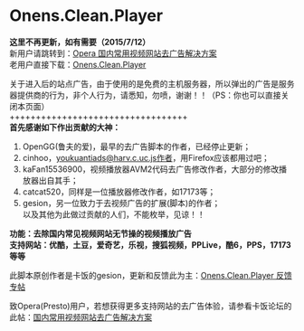 Onens.Clean.Player
================================
**这里不再更新，如有需要（2015/7/12）**
<br />新用户请跳转到：[Opera 国内常用视频网站去广告解决方案](http://dxdragon.ga/solution-for-blocking-video-ads-with-opera.html)
<br />老用户直接下载：[Onens.Clean.Player](http://dxdragon.ga/cleanplayer/Onens.Clean.Player.user.js)

关于进入后的站点广告，由于使用的是免费的主机服务器，所以弹出的广告是服务器提供商的行为，非个人行为，请悉知，勿喷，谢谢！！（PS：你也可以直接关闭本页面）
<br />++++++++++++++++++++++++++++++++++<br />
**首先感谢如下作出贡献的大神：**  
1. OpenGG(鲁夫的爱)，最早的去广告脚本的作者，已经停止更新；  
2. cinhoo，youkuantiads@harv.c.uc.js作者，用Firefox应该都用过吧；  
3. kaFan15536900，视频播放器AVM2代码去广告修改作者，大部分的修改播放器出自其手；  
4. catcat520，同样是一位播放器修改作者，如17173等；  
5. gesion，另一位致力于去视频广告的扩展(脚本)的作者；  
以及其他为此做过贡献的人们，不能枚举，见谅！！

**功能：去除国内常见视频网站无节操的视频播放广告**  
**支持网站：优酷，土豆，爱奇艺，乐视，搜狐视频，PPLive，酷6，PPS，17173等等**

此脚本原创作者是卡饭的gesion，更新和反馈此为主：[Onens.Clean.Player 反馈专帖](http://bbs.kafan.cn/thread-1699907-1-1.html)

致Opera(Presto)用户，若想获得更多支持网站的去广告体验，请参看卡饭论坛的此帖：[国内常用视频网站去广告解决方案](http://bbs.kafan.cn/thread-1669638-1-1.html)
